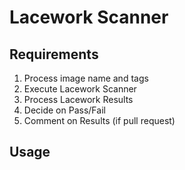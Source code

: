 # Lacework Scanner

## Requirements
1. Process image name and tags
2. Execute Lacework Scanner
3. Process Lacework Results
4. Decide on Pass/Fail
5. Comment on Results (if pull request)

## Usage